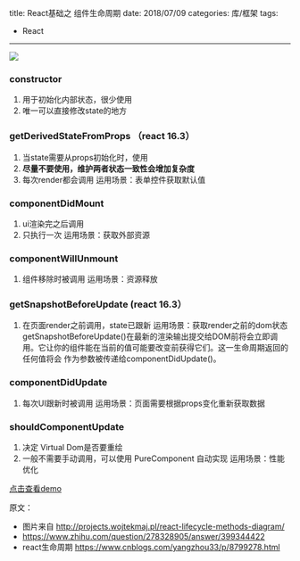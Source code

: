 title: React基础之 组件生命周期
date: 2018/07/09
categories: 库/框架
tags:
  - React
---
![](https://raw.githubusercontent.com/shengyur/Images/master/lifecycle.jpg)

<!--more-->
### constructor
1. 用于初始化内部状态，很少使用
2. 唯一可以直接修改state的地方


### getDerivedStateFromProps （react 16.3）
1. 当state需要从props初始化时，使用
2. **尽量不要使用，维护两者状态一致性会增加复杂度**
3. 每次render都会调用
运用场景：表单控件获取默认值

### componentDidMount
1. ui渲染完之后调用
2. 只执行一次
运用场景：获取外部资源

### componentWillUnmount
1. 组件移除时被调用
运用场景：资源释放

### getSnapshotBeforeUpdate (react 16.3）
1. 在页面render之前调用，state已跟新
运用场景：获取render之前的dom状态
getSnapshotBeforeUpdate()在最新的渲染输出提交给DOM前将会立即调用。它让你的组件能在当前的值可能要改变前获得它们。这一生命周期返回的任何值将会 作为参数被传递给componentDidUpdate()。

### componentDidUpdate
1. 每次UI跟新时被调用
运用场景：页面需要根据props变化重新获取数据

### shouldComponentUpdate
1. 决定 Virtual Dom是否要重绘
2. 一般不需要手动调用，可以使用 PureComponent 自动实现
运用场景：性能优化

[点击查看demo](https://github.com/shengyur/react-demo-code-16.3-)







原文：
- 图片来自 http://projects.wojtekmaj.pl/react-lifecycle-methods-diagram/
- https://www.zhihu.com/question/278328905/answer/399344422
- react生命周期 https://www.cnblogs.com/yangzhou33/p/8799278.html
